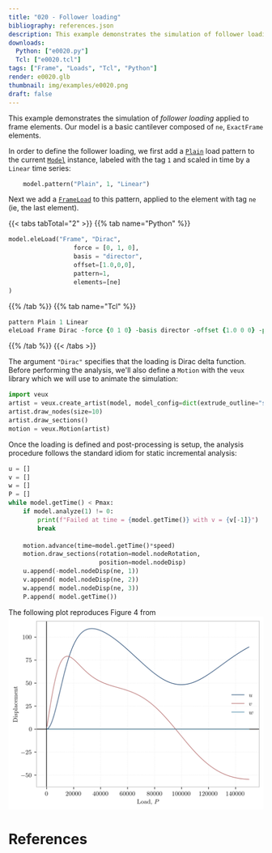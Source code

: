 ```yaml
---
title: "020 - Follower loading"
bibliography: references.json
description: This example demonstrates the simulation of follower loading applied to frame elements.
downloads:
  Python: ["e0020.py"]
  Tcl: ["e0020.tcl"]
tags: ["Frame", "Loads", "Tcl", "Python"]
render: e0020.glb
thumbnail: img/examples/e0020.png
draft: false
---
```


This example demonstrates the simulation of *follower loading* applied to frame elements.
Our model is a basic cantilever composed of `ne`, `ExactFrame` elements.

In order to define the follower loading, we first add a [`Plain`](https://xara.so/user/manual/model/pattern/plainPattern.html)
load pattern to the current [`Model`](https://xara.so/user/manual/model/model_class.html) instance,
labeled with the tag `1` and scaled in time by a `Linear` time series:

```python
    model.pattern("Plain", 1, "Linear")
```

Next we add a [`FrameLoad`](https://xara.so/user/manual/model/elements/frame/FrameLoad.html)
to this pattern, applied to the element with tag `ne` (ie, the last element).

{{< tabs tabTotal="2" >}}
{{% tab name="Python" %}}
```python
model.eleLoad("Frame", "Dirac",
                  force = [0, 1, 0],
                  basis = "director",
                  offset=[1.0,0,0],
                  pattern=1,
                  elements=[ne]
)
```
{{% /tab %}}
{{% tab name="Tcl" %}}
```tcl
pattern Plain 1 Linear 
eleLoad Frame Dirac -force {0 1 0} -basis director -offset {1.0 0 0} -pattern 1 -elements {10}
```
{{% /tab %}}
{{< /tabs >}}

The argument `"Dirac"` specifies that the loading is Dirac delta function.
Before performing the analysis, we'll also define a `Motion` with the `veux`
library which we will use to animate the simulation:
```python
import veux
artist = veux.create_artist(model, model_config=dict(extrude_outline="square"))
artist.draw_nodes(size=10)
artist.draw_sections()
motion = veux.Motion(artist)
```

Once the loading is defined and post-processing is setup, the analysis procedure follows the standard
idiom for static incremental analysis:
```python
u = []
v = []
w = []
P = []
while model.getTime() < Pmax:
    if model.analyze(1) != 0:
        print(f"Failed at time = {model.getTime()} with v = {v[-1]}")
        break

    motion.advance(time=model.getTime()*speed)
    motion.draw_sections(rotation=model.nodeRotation,
                         position=model.nodeDisp)
    u.append(-model.nodeDisp(ne, 1))
    v.append( model.nodeDisp(ne, 2))
    w.append( model.nodeDisp(ne, 3))
    P.append( model.getTime())
```
The following plot reproduces Figure 4 from <cite key="simo1986threedimensional"></cite>
![](img/e0020.png)

# References

<div id="bibliography-list"></div>

